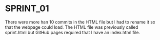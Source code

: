 # SPRINT_01
There were more han 10 commits in the HTML file but I had to rename it so that the webpage could load.
The HTML file was previously called sprint.html but GitHub pages required that I have an index.html file.
